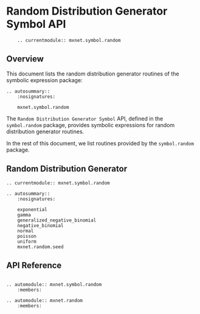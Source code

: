 # Random Distribution Generator Symbol API

```eval_rst
    .. currentmodule:: mxnet.symbol.random
```

## Overview

This document lists the random distribution generator routines of the symbolic expression package:

```eval_rst
.. autosummary::
    :nosignatures:

    mxnet.symbol.random
```

The `Random Distribution Generator Symbol` API, defined in the `symbol.random` package, provides
symbolic expressions for random distribution generator routines.

In the rest of this document, we list routines provided by the `symbol.random` package.

## Random Distribution Generator

```eval_rst
.. currentmodule:: mxnet.symbol.random

.. autosummary::
    :nosignatures:

    exponential
    gamma
    generalized_negative_binomial
    negative_binomial
    normal
    poisson
    uniform
    mxnet.random.seed
```

## API Reference

<script type="text/javascript" src='../../_static/js/auto_module_index.js'></script>

```eval_rst

.. automodule:: mxnet.symbol.random
    :members:

.. automodule:: mxnet.random
    :members:

```

<script>auto_index("api-reference");</script>
